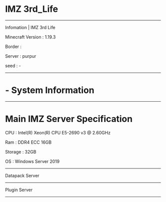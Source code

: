 # IMZ 3rd_Life
________________________________________________________________________________
Infomation | IMZ 3rd Life

Minecraft Version : 1.19.3

Border :  

Server : purpur

seed : -
________________________________________________________________________________
# - System Information
________________________________________________________________________________
# Main IMZ Server Specification
CPU : Intel(R) Xeon(R) CPU E5-2690 v3 @ 2.60GHz

Ram : DDR4 ECC 16GB

Storage : 32GB

OS : Windows Server 2019
________________________________________________________________________________
Datapack Server

________________________________________________________________________________
Plugin Server 

________________________________________________________________________________
